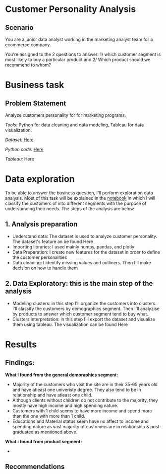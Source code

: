 # Customer Personality Analysis
## Scenario
You are a junior data analyst working in the marketing analyst team for a ecommerce company. 

You're assigned to the 2 questions to answer: 1/ which customer segment is most likely to buy a particular product and 2/ Which product should we recommend to whom?  
# Business task
## Problem Statement
Analyze customers personality for for marketing programs.

*Tools:* Python for data cleaning and data modeling, Tableau for data visualization.

*Dataset:* [Here](https://github.com/plnh/Customer_Personality_Analysis/tree/main/Data)

*Python code:* [Here](https://github.com/plnh/Customer_Personality_Analysis/blob/main/Customer%20Personality%20Analysis.ipynb)

*Tableau:* Here

# Data exploration
To be able to answer the business question, I'll perform exploration data analysis. Most of this task will be explained in the [notebook](https://github.com/plnh/Customer_Personality_Analysis/blob/main/Customer%20Personality%20Analysis.ipynb) in which I will classify the customers of into different segments with the purpose of understanding their needs. The steps of the analysis are below 
## 1. Analysis preparation
  - Understand data: The dataset is used to analyze customer personality. The dataset's feature an be found Here
  - Importing libraries: I used mainly numpy, pandas, and plotly
  - Data Preparation: I create new features for the dataset in order to define the customer personalities
  - Data cleaning: I identify missing values and outliners. Then I'll make decision on how to handle them
## 2. Data Exploratory: this is the main step of the analysis
  - Modeling clusters: in this step I'll organize the customers into clusters. I'll classify the customers by demographics segment. Then I'll analyzise by products to answer which customer segment tend to buy what.
  - Clusters interpretation: in this step I'll export the dataset and visualize them using tableau. The visualization can be found Here
# Results
## Findings:
**What I found from the general demoraphics segment:**

- Majority of the customers who visit the site are  in their 35-65 years old and have atleast one univeristy degree. They also tend to be in relationship and have atleast one child. 
- Although clients without children do not contribute to the majority, they mostly have high income and high spending nature.
- Customers with 1 child seems to have more income and spend more than the one with more than 1 child. 
- Educations and Material status seem have no affect to income and spending nature as vast majority of customers are in relationship & post-graduated as mentioned above.

**What i found from product segment:**

- 
## Recommendations
